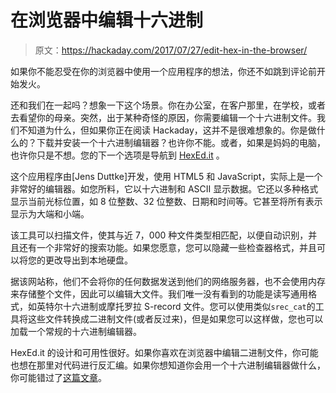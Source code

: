 # 在浏览器中编辑十六进制

> 原文：<https://hackaday.com/2017/07/27/edit-hex-in-the-browser/>

如果你不能忍受在你的浏览器中使用一个应用程序的想法，你还不如跳到评论前开始发火。

还和我们在一起吗？想象一下这个场景。你在办公室，在客户那里，在学校，或者去看望你的母亲。突然，出于某种奇怪的原因，你需要编辑一个十六进制文件。我们不知道为什么，但如果你正在阅读 Hackaday，这并不是很难想象的。你是做什么的？下载并安装一个十六进制编辑器？也许你不能。或者，如果是妈妈的电脑，也许你只是不想。您的下一个选项是导航到 [HexEd.it](https://hexed.it/) 。

这个应用程序由[Jens Duttke]开发，使用 HTML5 和 JavaScript，实际上是一个非常好的编辑器。如您所料，它以十六进制和 ASCII 显示数据。它还以多种格式显示当前光标位置，如 8 位整数、32 位整数、日期和时间等。它甚至将所有表示显示为大端和小端。

该工具可以扫描文件，使其与近 7，000 种文件类型相匹配，以便自动识别，并且还有一个非常好的搜索功能。如果您愿意，您可以隐藏一些检查器格式，并且可以将您的更改导出到本地硬盘。

据该网站称，他们不会将你的任何数据发送到他们的网络服务器，也不会使用内存来存储整个文件，因此可以编辑大文件。我们唯一没有看到的功能是读写通用格式，如英特尔十六进制或摩托罗拉 S-record 文件。您可以使用类似`srec_cat`的工具将这些文件转换成二进制文件(或者反过来)，但是如果您可以这样做，您也可以加载一个常规的十六进制编辑器。

HexEd.it 的设计和可用性很好。如果你喜欢在浏览器中编辑二进制文件，你可能也想在那里对代码进行反汇编。如果你想知道你会用一个十六进制编辑器做什么，你可能错过了[这篇文章](https://hackaday.com/2015/04/02/manual-data-recovery-with-a-hex-editor/)。